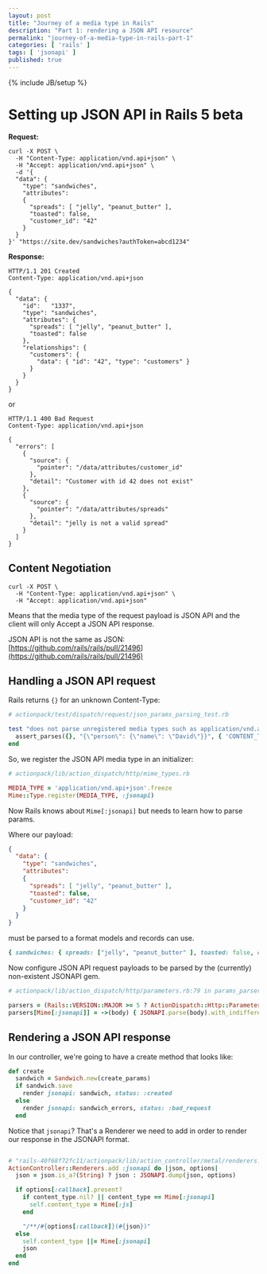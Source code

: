 ```yaml
---
layout: post
title: "Journey of a media type in Rails"
description: "Part 1: rendering a JSON API resource"
permalink: "journey-of-a-media-type-in-rails-part-1"
categories: [ 'rails' ]
tags: [ 'jsonapi' ]
published: true
---
```

{% include JB/setup %}

# Setting up JSON API in Rails 5 beta

**Request:**

```curl
curl -X POST \
  -H "Content-Type: application/vnd.api+json" \
  -H "Accept: application/vnd.api+json" \
  -d '{
  "data": {
    "type": "sandwiches",
    "attributes":
    {
      "spreads": [ "jelly", "peanut_butter" ],
      "toasted": false,
      "customer_id": "42"
    }
  }
}' "https://site.dev/sandwiches?authToken=abcd1234"
```

**Response:**

```http
HTTP/1.1 201 Created
Content-Type: application/vnd.api+json

{
  "data": {
    "id":   "1337",
    "type": "sandwiches",
    "attributes": {
      "spreads": [ "jelly", "peanut_butter" ],
      "toasted": false
    },
    "relationships": {
      "customers": {
        "data": { "id": "42", "type": "customers" }
      }
    }
  }
}
```

or

```http
HTTP/1.1 400 Bad Request
Content-Type: application/vnd.api+json

{
  "errors": [
    {
      "source": {
        "pointer": "/data/attributes/customer_id"
      },
      "detail": "Customer with id 42 does not exist"
    },
    {
      "source": {
        "pointer": "/data/attributes/spreads"
      },
      "detail": "jelly is not a valid spread"
    }
  ]
}
```

## Content Negotiation

```curl
curl -X POST \
  -H "Content-Type: application/vnd.api+json" \
  -H "Accept: application/vnd.api+json"
```

Means that the media type of the request payload is JSON API and the client will only
Accept a JSON API response.

JSON API is not the same as JSON: [https://github.com/rails/rails/pull/21496](https://github.com/rails/rails/pull/21496)

## Handling a JSON API request


Rails returns `{}` for an unknown Content-Type:

```ruby
# actionpack/test/dispatch/request/json_params_parsing_test.rb

test "does not parse unregistered media types such as application/vnd.api+json" do
  assert_parses({}, "{\"person\": {\"name\": \"David\"}}", { 'CONTENT_TYPE' => 'application/vnd.api+json' })
end
```

So, we register the JSON API media type in an initializer:

```ruby
# actionpack/lib/action_dispatch/http/mime_types.rb

MEDIA_TYPE = 'application/vnd.api+json'.freeze
Mime::Type.register(MEDIA_TYPE, :jsonapi)
```

Now Rails knows about `Mime[:jsonapi]` but needs to learn how to parse params.

Where our payload:

```json
{
  "data": {
    "type": "sandwiches",
    "attributes":
    {
      "spreads": [ "jelly", "peanut_butter" ],
      "toasted": false,
      "customer_id": "42"
    }
  }
}
```

must be parsed to a format models and records can use.

```ruby
{ sandwiches: { spreads: ["jelly", "peanut_butter" ], toasted: false, customer_id: "42" }
```

Now configure JSON API request payloads to be parsed by the (currently) non-existent
JSONAPI gem.

```ruby
# actionpack/lib/action_dispatch/http/parameters.rb:79 in params_parsers

parsers = (Rails::VERSION::MAJOR >= 5 ? ActionDispatch::Http::Parameters : ActionDispatch::ParamsParser)::DEFAULT_PARSERS
parsers[Mime[:jsonapi]] = ->(body) { JSONAPI.parse(body).with_indifferent_access }
```

## Rendering a JSON API response

In our controller, we're going to have a create method that looks like:

```ruby
def create
  sandwich = Sandwich.new(create_params)
  if sandwich.save
    render jsonapi: sandwich, status: :created
  else
    render jsonapi: sandwich_errors, status: :bad_request
  end
```

Notice that `jsonapi`? That's a Renderer we need to add in order to render
our response in the JSONAPI format.


```ruby

# "rails-40f68f72fc11/actionpack/lib/action_controller/metal/renderers.rb
ActionController::Renderers.add :jsonapi do |json, options|
  json = json.is_a?(String) ? json : JSONAPI.dump(json, options)

  if options[:callback].present?
    if content_type.nil? || content_type == Mime[:jsonapi]
      self.content_type = Mime[:js]
    end

    "/**/#{options[:callback]}(#{json})"
  else
    self.content_type ||= Mime[:jsonapi]
    json
  end
end
```
